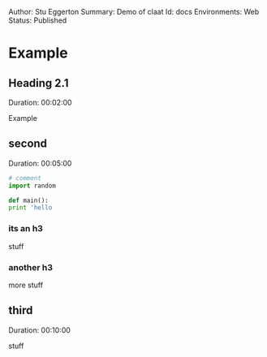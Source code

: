 Author: Stu Eggerton
Summary: Demo of claat
Id: docs
Environments: Web
Status: Published

# Example

## Heading 2.1

Duration: 00:02:00

Example

## second

Duration: 00:05:00

```py
# comment
import random

def main():
print 'hello
```

### its an h3

stuff

### another h3
more stuff

## third

Duration: 00:10:00

stuff
